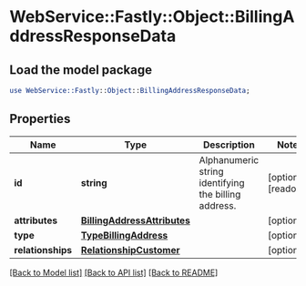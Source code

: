 # WebService::Fastly::Object::BillingAddressResponseData

## Load the model package
```perl
use WebService::Fastly::Object::BillingAddressResponseData;
```

## Properties
Name | Type | Description | Notes
------------ | ------------- | ------------- | -------------
**id** | **string** | Alphanumeric string identifying the billing address. | [optional] [readonly] 
**attributes** | [**BillingAddressAttributes**](BillingAddressAttributes.md) |  | [optional] 
**type** | [**TypeBillingAddress**](TypeBillingAddress.md) |  | [optional] 
**relationships** | [**RelationshipCustomer**](RelationshipCustomer.md) |  | [optional] 

[[Back to Model list]](../README.md#documentation-for-models) [[Back to API list]](../README.md#documentation-for-api-endpoints) [[Back to README]](../README.md)


